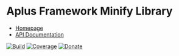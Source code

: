 # Aplus Framework Minify Library

- [Homepage](https://aplus-framework.com/docs/minify)
- [API Documentation](https://aplus-framework.gitlab.io/libraries/minify/docs/)

[![Build](https://gitlab.com/aplus-framework/libraries/minify/badges/master/pipeline.svg)](https://gitlab.com/aplus-framework/libraries/minify/-/jobs)
[![Coverage](https://gitlab.com/aplus-framework/libraries/minify/badges/master/coverage.svg?job=test:php)](https://aplus-framework.gitlab.io/libraries/minify/coverage/)
[![Donate](https://img.shields.io/badge/Donate-PayPal-blue.svg)](https://www.paypal.com/cgi-bin/webscr?cmd=_s-xclick&hosted_button_id=NGBNW5PY4VSJ4)
